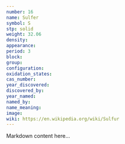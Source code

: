 ```yaml
---
number: 16
name: Sulfer
symbol: S
stp: solid
weight: 32.06
density:
appearance:
period: 3
block:
group:
configuration:
oxidation_states:
cas_number:
year_discovered:
discovered_by:
year_named:
named_by:
name_meaning:
image:
wiki: https://en.wikipedia.org/wiki/Sulfur
---
```


Markdown content here...
